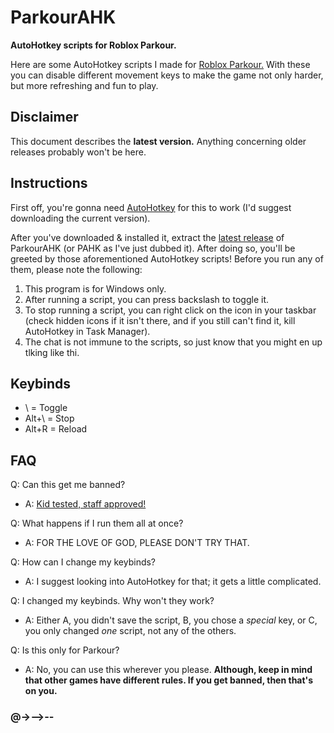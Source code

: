 # ParkourAHK
**AutoHotkey scripts for Roblox Parkour.**

Here are some AutoHotkey scripts I made for [Roblox Parkour.](https://www.roblox.com/games/445664957/Parkour) With these you can disable different movement keys to make the game not only harder, but more refreshing and fun to play.

## Disclaimer
This document describes the **latest version.** Anything concerning older releases probably won't be here.

## Instructions
First off, you're gonna need [AutoHotkey](https://www.autohotkey.com) for this to work (I'd suggest downloading the current version).

After you've downloaded & installed it, extract the [latest release](https://github.com/joinedspawnRoads/ParkourAHK/releases) of ParkourAHK (or PAHK as I've just dubbed it). After doing so, you'll be greeted by those aforementioned AutoHotkey scripts! Before you run any of them, please note the following:

1. This program is for Windows only.
2. After running a script, you can press backslash to toggle it.
3. To stop running a script, you can right click on the icon in your taskbar (check hidden icons if it isn't there, and if you still can't find it, kill AutoHotkey in Task Manager).
4. The chat is not immune to the scripts, so just know that you might en up tlking like thi.

## Keybinds
- \ = Toggle
- Alt+\ = Stop
- Alt+R = Reload

## FAQ

Q: Can this get me banned?
- A: [Kid tested, staff approved!](https://imgur.com/rKFkimo)

Q: What happens if I run them all at once?
- A: FOR THE LOVE OF GOD, PLEASE DON'T TRY THAT.

Q: How can I change my keybinds?
- A: I suggest looking into AutoHotkey for that; it gets a little complicated.

Q: I changed my keybinds. Why won't they work?
- A: Either A, you didn't save the script, B, you chose a *special* key, or C, you only changed *one* script, not any of the others.

Q: Is this only for Parkour?
- A: No, you can use this wherever you please. **Although, keep in mind that other games have different rules. If you get banned, then that's on you.**

### @->-->--
